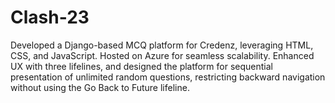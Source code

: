 # Clash-23
Developed a Django-based MCQ platform for Credenz, leveraging HTML, CSS, and JavaScript. Hosted on Azure for seamless scalability. Enhanced UX with three lifelines, and designed the platform for sequential presentation of unlimited random questions, restricting backward navigation without using the Go Back to Future lifeline.
